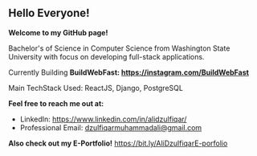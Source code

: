 ## Hello Everyone!

**Welcome to my GitHub page!**

Bachelor's of Science in Computer Science from Washington State University with focus on developing full-stack applications.

Currently Building **BuildWebFast: https://instagram.com/BuildWebFast**

Main TechStack Used: ReactJS, Django, PostgreSQL
 
**Feel free to reach me out at:**
- LinkedIn: https://www.linkedin.com/in/alidzulfiqar/
- Professional Email: dzulfiqarmuhammadali@gmail.com

**Also check out my E-Portfolio!** https://bit.ly/AliDzulfiqarE-porfolio
